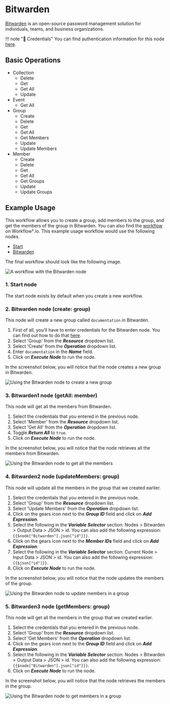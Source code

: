 # Bitwarden

[Bitwarden](https://www.bitwarden.com/) is an open-source password management solution for individuals, teams, and business organizations.

!!! note "🔑 Credentials"
    You can find authentication information for this node [here](/workflow/integrations/credentials/bitwarden/).



## Basic Operations

* Collection
    * Delete
    * Get
    * Get All
    * Update
* Event
    * Get All
* Group
    * Create
    * Delete
    * Get
    * Get All
    * Get Members
    * Update
    * Update Members
* Member
    * Create
    * Delete
    * Get
    * Get All
    * Get Groups
    * Update
    * Update Groups

## Example Usage

This workflow allows you to create a group, add members to the group, and get the members of the group in Bitwarden. You can also find the [workflow](https://n8n.io/workflows/1001) on Workflow².io. This example usage workflow would use the following nodes.
- [Start](/workflow/integrations/core-nodes/n8n-nodes-base.start/)
- [Bitwarden]()

The final workflow should look like the following image.

![A workflow with the Bitwarden node](/_images/integrations/nodes/bitwarden/workflow.png)

### 1. Start node

The start node exists by default when you create a new workflow.

### 2. Bitwarden node (create: group)

This node will create a new group called `documentation` in Bitwarden.

1. First of all, you'll have to enter credentials for the Bitwarden node. You can find out how to do that [here](/workflow/integrations/credentials/bitwarden/).
2. Select 'Group' from the ***Resource*** dropdown list.
3. Select 'Create' from the ***Operation*** dropdown list.
4. Enter `documentation` in the ***Name*** field.
5. Click on ***Execute Node*** to run the node.

In the screenshot below, you will notice that the node creates a new group in Bitwarden.

![Using the Bitwarden node to create a new group](/_images/integrations/nodes/bitwarden/bitwarden_node.png)

### 3. Bitwarden1 node (getAll: member)

This node will get all the members from Bitwarden.

1. Select the credentials that you entered in the previous node.
2. Select 'Member' from the ***Resource*** dropdown list.
3. Select 'Get All' from the ***Operation*** dropdown list.
4. Toggle ***Return All*** to `true`.
5. Click on ***Execute Node*** to run the node.

In the screenshot below, you will notice that the node retrieves all the members from Bitwarden.

![Using the Bitwarden node to get all the members](/_images/integrations/nodes/bitwarden/bitwarden1_node.png)

### 4. Bitwarden2 node (updateMembers: group)

This node will update all the members in the group that we created earlier.

1. Select the credentials that you entered in the previous node.
2. Select 'Group' from the ***Resource*** dropdown list.
3. Select 'Update Members' from the ***Operation*** dropdown list.
4. Click on the gears icon next to the ***Group ID*** field and click on ***Add Expression***.
5. Select the following in the ***Variable Selector*** section: Nodes > Bitwarden > Output Data > JSON > id. You can also add the following expression: `{{$node["Bitwarden"].json["id"]}}`.
6. Click on the gears icon next to the ***Member IDs*** field and click on ***Add Expression***.
7. Select the following in the ***Variable Selector*** section: Current Node > Input Data > JSON > id. You can also add the following expression: `{{$json["id"]}}`.
8. Click on ***Execute Node*** to run the node.


In the screenshot below, you will notice that the node updates the members of the group.

![Using the Bitwarden node to update members in a group](/_images/integrations/nodes/bitwarden/bitwarden2_node.png)

### 5. Bitwarden3 node (getMembers: group)

This node will get all the members in the group that we created earlier.

1. Select the credentials that you entered in the previous node.
2. Select 'Group' from the ***Resource*** dropdown list.
3. Select 'Get Members' from the ***Operation*** dropdown list.
4. Click on the gears icon next to the ***Group ID*** field and click on ***Add Expression***.
5. Select the following in the ***Variable Selector*** section: Nodes > Bitwarden > Output Data > JSON > id. You can also add the following expression: `{{$node["Bitwarden"].json["id"]}}`.
6. Click on ***Execute Node*** to run the node.


In the screenshot below, you will notice that the node retrieves the members in the group.

![Using the Bitwarden node to get members in a group](/_images/integrations/nodes/bitwarden/bitwarden3_node.png)
